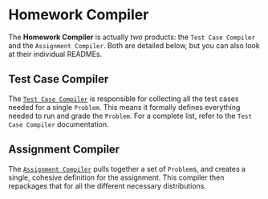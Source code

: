 # Homework Compiler

The **Homework Compiler** is actually _two_ products: the `Test Case Compiler` and the `Assignment Compiler`. Both are detailed below, but you can also look at their individual READMEs.

## Test Case Compiler

The [`Test Case Compiler`](https://github.gatech.edu/CS1371/homework-compiler/blob/Development/TestCaseCompiler/README.md) is responsible for collecting all the test cases needed for a single `Problem`. This means it formally defines everything needed to run and grade the `Problem`. For a complete list, refer to the `Test Case Compiler` documentation.

## Assignment Compiler

The [`Assignment Compiler`](https://github.gatech.edu/CS1371/homework-compiler/blob/Development/AssignmentCompiler/README.md) pulls together a set of `Problem`s, and creates a single, cohesive definition for the assignment. This compiler then repackages that for all the different necessary distributions.
